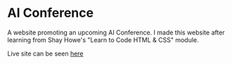 # AI Conference

A website promoting an upcoming AI Conference. I made this website after learning from Shay Howe's "Learn to Code HTML & CSS" module.

Live site can be seen [here](http://aznafro.github.io/aiconf/)
